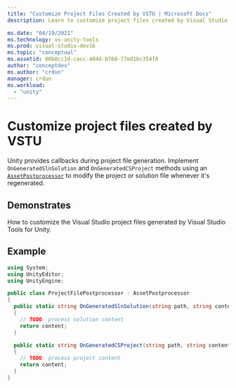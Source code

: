 ```yaml
---
title: "Customize Project Files Created by VSTU | Microsoft Docs"
description: Learn to customize project files created by Visual Studio Tools for Unity (VSTU). Review a C# code example.

ms.date: "04/19/2021"
ms.technology: vs-unity-tools
ms.prod: visual-studio-dev16
ms.topic: "conceptual"
ms.assetid: 60b8cc1d-cacc-404d-b768-77e81bc354f8
author: "conceptdev"
ms.author: "crdun"
manager: crdun
ms.workload:
  - "unity"
---
```

# Customize project files created by VSTU
Unity provides callbacks during project file generation. Implement `OnGeneratedSlnSolution` and `OnGeneratedCSProject` methods using an [`AssetPostprocessor`](https://docs.unity3d.com/ScriptReference/AssetPostprocessor.html) to modify the project or solution file whenever it's regenerated.

## Demonstrates
How to customize the Visual Studio project files generated by Visual Studio Tools for Unity.

## Example

```csharp
using System;
using UnityEditor;
using UnityEngine;

public class ProjectFilePostprocessor : AssetPostprocessor
{
  public static string OnGeneratedSlnSolution(string path, string content)
  {
    // TODO: process solution content
    return content;
  }

  public static string OnGeneratedCSProject(string path, string content)
  {
    // TODO: process project content
    return content;
  }
}
```
